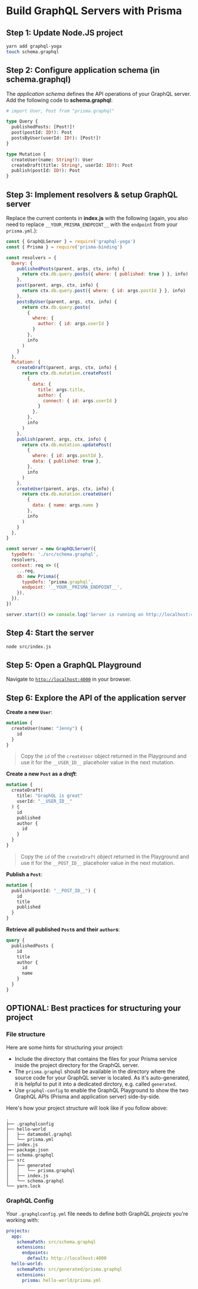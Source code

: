 # Build GraphQL Servers with Prisma

## Step 1: Update Node.JS project

```bash
yarn add graphql-yoga
touch schema.graphql
```

## Step 2: Configure application schema (in schema.graphql)

The _application schema_ defines the API operations of your GraphQL server. Add the following code to **schema.graphql**:

```graphql
# import User, Post from "prisma.graphql"

type Query {
  publishedPosts: [Post!]!
  post(postId: ID!): Post
  postsByUser(userId: ID!): [Post!]!
}

type Mutation {
  createUser(name: String!): User
  createDraft(title: String!, userId: ID!): Post
  publish(postId: ID!): Post
}
```

## Step 3: Implement resolvers & setup GraphQL server

Replace the current contents in **index.js** with the following (again, you also need to replace `__YOUR_PRISMA_ENDPOINT__` with the `endpoint` from your `prisma.yml`.):

```js
const { GraphQLServer } = require('graphql-yoga')
const { Prisma } = require('prisma-binding')

const resolvers = {
  Query: {
    publishedPosts(parent, args, ctx, info) {
      return ctx.db.query.posts({ where: { published: true } }, info)
    },
    post(parent, args, ctx, info) {
      return ctx.db.query.post({ where: { id: args.postId } }, info)
    },
    postsByUser(parent, args, ctx, info) {
      return ctx.db.query.posts(
        {
          where: {
            author: { id: args.userId }
          }
        },
        info
      )
    }
  },
  Mutation: {
    createDraft(parent, args, ctx, info) {
      return ctx.db.mutation.createPost(
        {
          data: {
            title: args.title,
            author: {
              connect: { id: args.userId }
            }
          },
        },
        info
      )
    },
    publish(parent, args, ctx, info) {
      return ctx.db.mutation.updatePost(
        {
          where: { id: args.postId },
          data: { published: true },
        },
        info
      )
    },
    createUser(parent, args, ctx, info) {
      return ctx.db.mutation.createUser(
        {
          data: { name: args.name }
        },
        info
      )
    }
  },
}

const server = new GraphQLServer({
  typeDefs: './src/schema.graphql',
  resolvers,
  context: req => ({
    ...req,
    db: new Prisma({
      typeDefs: ‘prisma.graphql’,
      endpoint: '__YOUR__PRISMA_ENDPOINT__',
    }),
  }),
})

server.start(() => console.log('Server is running on http://localhost:4000'))
```

## Step 4: Start the server

```bash
node src/index.js
```

## Step 5: Open a GraphQL Playground

Navigate to [`http://localhost:4000`](http://localhost:4000) in your browser.

## Step 6: Explore the API of the application server

**Create a new `User`**:

```graphql
mutation {
  createUser(name: "Jenny") {
    id
  }
}
```

> Copy the `id` of the `createUser` object returned in the Playground and use it for the `__USER_ID__` placeholer value in the next mutation.

**Create a new `Post` as a _draft_**:

```graphql
mutation {
  createDraft(
    title: "GraphQL is great"
    userId: "__USER_ID__"
  ) {
    id
    published
    author {
      id
    }
  }
}
```

> Copy the `id` of the `createDraft` object returned in the Playground and use it for the `__POST_ID__` placeholer value in the next mutation.

**Publish a `Post`**:

```graphql
mutation {
  publish(postId: "__POST_ID__") {
    id
    title
    published
  }
}
```

**Retrieve all published `Post`s and their `author`s**:

```graphql
query {
  publishedPosts {
    id
    title
    author {
      id
      name
    }
  }
}
```

<!-- <Details>

<Summary> **OPTIONAL: Best practices for structuring your project** </Summary> -->

## OPTIONAL: Best practices for structuring your project

### File structure

Here are some hints for structuring your project:

- Include the directory that contains the files for your Prisma service inside the project directory for the GraphQL server.
- The `prisma.graphql` should be available in the directory where the source code for your GraphQL server is located. As it's auto-generated, it is helpful to put it into a dedicated dirctory, e.g. called `generated`.
- Use `graphql-config` to enable the GraphQL Playground to show the two GraphQL APIs (Prisma and application server) side-by-side.

Here's how your project structure will look like if you follow above:

```
.
├── .graphqlconfig
├── hello-world
│   ├── datamodel.graphql
│   └── prisma.yml
├── index.js
├── package.json
├── schema.graphql
├── src
│   ├── generated
│   │   └── prisma.graphql
│   ├── index.js
│   └── schema.graphql
└── yarn.lock
```

### GraphQL Config

Your `.graphqlconfig.yml` file needs to define both GraphQL _projects_ you're working with:

```yml
projects:
  app:
    schemaPath: src/schema.graphql
    extensions:
      endpoints:
        default: http://localhost:4000
  hello-world:
    schemaPath: src/generated/prisma.graphql
    extensions:
      prisma: hello-world/prisma.yml
```

<!-- </Details> -->
